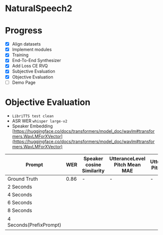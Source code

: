 # NaturalSpeech2

# Progress
- [x] Align datasets
- [x] Implement modules
- [x] Training
- [x] End-To-End Synthesizer
- [x] Add Loss CE RVQ
- [x] Subjective Evaluation
- [x] Objective Evaluation
- [ ] Demo Page

# Objective Evaluation
* `LibriTTS test clean`
* ASR WER `whisper large-v2`
* Speaker Embedding [https://huggingface.co/docs/transformers/model_doc/wavlm#transformers.WavLMForXVector](https://huggingface.co/docs/transformers/model_doc/wavlm#transformers.WavLMForXVector)

| Prompt | WER | Speaker cosine Similarity  | UtteranceLevel Pitch Mean MAE |  UtteranceLevel Pitch Std MAE |  UtteranceLevel Duration Diff | 
| ---- | ---- | ---- | ---- | ---- | ---- | 
| Ground Truth | 0.86 | - | - | - | - |
| 2 Seconds |  |  |  |  |  |
| 4 Seconds |  |  |  |  |  |
| 6 Seconds |  |  |  |  |  |
| 8 Seconds |  |  |  |  |  |
| 4 Seconds(PrefixPrompt) |   |  |  |  | (avg utter duration）|

